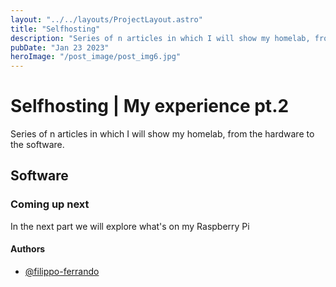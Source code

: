 ```yaml
---
layout: "../../layouts/ProjectLayout.astro"
title: "Selfhosting"
description: "Series of n articles in which I will show my homelab, from the hardware to the software."
pubDate: "Jan 23 2023"
heroImage: "/post_image/post_img6.jpg"
---
```

# Selfhosting | My experience pt.2

Series of n articles in which I will show my homelab, from the hardware to the software.

## Software


### Coming up next

In the next part we will explore what's on my Raspberry Pi

#### Authors

- [@filippo-ferrando](https://www.github.com/filippo-ferrando)
